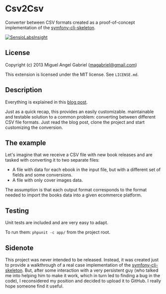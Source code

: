 Csv2Csv
=======

Converter between CSV formats created as a proof-of-concept implementation of the [symfony-cli-skeleton](http://github.com/magabriel/symfony-cli-skeleton).

[![SensioLabsInsight](https://insight.sensiolabs.com/projects/36ddadfb-07a7-48a4-9d09-bf2991a03c3d/mini.png)](https://insight.sensiolabs.com/projects/36ddadfb-07a7-48a4-9d09-bf2991a03c3d)

License
-------

Copyright (c) 2013 Miguel Angel Gabriel (magabriel@gmail.com)

This extension is licensed under the MIT license. See `LICENSE.md`.

Description
-----------

Everything is explained in this [blog post](http://dev4theweb.blogspot.com.es/2013/07/a-csv-to-csv-converter-using-symfony.html).

Just as a quick recap, this provides an easily customizable. maintainable and testable solution to a common problem: converting between different CSV file formats. Just read the blog post, clone the project and start customizing the conversion. 

The example
-----------

Let's imagine that we receive a CSV file with new book releases and are tasked with converting it to two separate files:

- A file with data for each ebook in the input file, but with a different set of fields and some conversions.
- A file with only cover images data.

The assumption is that each output format corresponds to the format needed to import the books data into a given ecommerce platform.  

Testing
-------

Unit tests are included and are very easy to adapt. 

To run them: `phpunit -c app/` from the project root.
 
Sidenote
--------

This project was never intended to be released. Instead, it was created just to provide a walkthrough of a real case implementation of the [symfony-cli-skeleton](http://github.com/magabriel/symfony-cli-skeleton). But, after some interaction with a very persistent guy (who talked me into helping him to make it work, which in turn led to finding a bug in the code), I reconsidered my position and decided to upload it to GitHub. I really hope someone find it useful.


